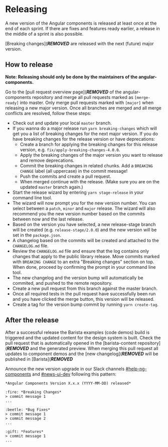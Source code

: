 # Releasing

A new version of the Angular components is released at least once at the end of each sprint. If there are fixes and features ready earlier, a release in the middle of a sprint is also possible.

[Breaking changes](***REMOVED*** are released with the next (future) major version.

## How to release

**Note: Releasing should only be done by the maintainers of the angular-components.**

Go to the [pull request overview page](***REMOVED*** of the angular-components repository and merge all pull requests marked as `[merge-ready]` into master. Only merge pull requests marked with `[major]` when releasing a new major version. Once all branches are merged and all merge conflicts are resolved, follow these steps:

- Check out and update your local `master` branch.
- If you wanna do a major release run `yarn breaking-changes` which will get you a list of breaking changes for the next major version. If you do have breaking changes for the release version or have deprecations:
  - Create a branch for applying the breaking changes for this release version, e.g. `fix/apply-breaking-changes-4.0.0`.
  - Apply the breaking changes of the major version you want to release and remove deprecations.
  - Commit the breaking changes in related chunks. Add a `BREAKING CHANGE` label (all uppercase) in the commit message!
  - Push the commits and create a pull request.
  - When merged continue with the release. (Make sure you are on the updated `master` branch again.)
- Start the release wizard by entering `yarn stage-release` in your command line tool.
- The wizard will now prompt you for the new version number. You can select between a `patch`, `minor` and `major` release. The wizard will also recommend you the new version number based on the commits between now and the last release.
- Based on the version you have selected, a new release-stage branch will be created (e.g. `release-stage/2.0.0`) and the new version will be set in the `package.json`.
- A changelog based on the commits will be created and attached to the `CHANGELOG.md` file.
- Review the `CHANGELOG.md` file and ensure that the log contains only changes that apply to the public library release. Move commits marked with `BREAKING CHANGE` to an extra "Breaking changes" section on top. When done, proceed by confirming the prompt in your command line tool.
- The new changelog and the version bump will automatically be commited, and pushed to the remote repository.
- Create a new pull request from this branch against the master branch.
- Once all required tests in the pull request have successfully been run and you have clicked the merge button, this version will be released.
- Create a tag for the version bump commit by running `yarn create-tag`.

## After the release

After a successful release the Barista examples (code demos) build is triggered and the updated content for the design system is built. Check the pull request that is automatically opened in the [barista-content repository](***REMOVED*** and the generated preview. When merging this pull request all updates to component demos and the [new changelog](***REMOVED*** will be published in [Barista](***REMOVED***

Announce the new version upgrade in our Slack channels [#help-ng-components](https://dynatrace.slack.com/messages/CJUCU3J6T) and [#news-ui-dev](https://dynatrace.slack.com/messages/C9CCJJ9M1) following this pattern:

```
*Angular Components Version X.x.x (YYYY-MM-DD) released*

:fire: *Breaking Changes*
> commit message 1
...

:beetle: *Bug Fixes*
> commit message 1
> commit message 2
...

:gift: *Features*
> commit message 1
...
```
